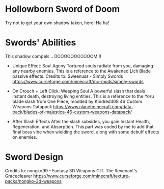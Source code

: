 # Hollowborn Sword of Doom
Try not to get your own shadow taken, hero! Ha ha!

# Swords' Abilities
This shadow compels… DOOOOOOOOOOOM!!!

- Unique Effect: Soul Agony
Tortured souls radiate from you, damaging any nearby enemies.
This is a reference to the Awakened Lich Blade passive effects.
Credits to: Sweenuss - Simply Swords
https://www.curseforge.com/minecraft/mc-mods/simply-swords

- On Crouch + Left Click: Weeping Soul
A powerful slash that deals instant death, destroying living entities.
This is a reference to the Yoru blade slash from One Piece, modded by Kindred408
46 Custom Weapons Datapack
https://www.planetminecraft.com/data-pack/blades-of-majestica-46-custom-weapons-datapack/

- After Slash Effects
After the slash subsides, you gain Instant Health, Regeneration, and Absorption.
This part was coded by me to add that final boss vibe when wielding the sword, along with some debuff effects on enemies.

# Sword Design
Credits to: nongko99 - Fantasy 3D Weapons CIT: The Revenant's Gracecleaver
https://www.curseforge.com/minecraft/texture-packs/nongko-3d-weapons
